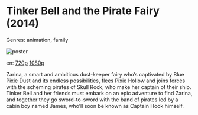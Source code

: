 # Tinker Bell and the Pirate Fairy (2014)

Genres: animation, family

![poster](http://image.tmdb.org/t/p/w500/sLZBgkwRdPYKApoTftZaRZIZ9WQ.jpg)

en:
  [720p](magnet:?xt=urn:btih:BC74F12209BE2F0AF2D518B9A5ECFCBCE8177660&tr=udp://glotorrents.pw:6969/announce&tr=udp://tracker.opentrackr.org:1337/announce&tr=udp://torrent.gresille.org:80/announce&tr=udp://tracker.openbittorrent.com:80&tr=udp://tracker.coppersurfer.tk:6969&tr=udp://tracker.leechers-paradise.org:6969&tr=udp://p4p.arenabg.ch:1337&tr=udp://tracker.internetwarriors.net:1337)
  [1080p](magnet:?xt=urn:btih:3CFABEE6C46F0068BF9D63DD811935965BB8BEED&tr=udp://glotorrents.pw:6969/announce&tr=udp://tracker.opentrackr.org:1337/announce&tr=udp://torrent.gresille.org:80/announce&tr=udp://tracker.openbittorrent.com:80&tr=udp://tracker.coppersurfer.tk:6969&tr=udp://tracker.leechers-paradise.org:6969&tr=udp://p4p.arenabg.ch:1337&tr=udp://tracker.internetwarriors.net:1337)
  


Zarina, a smart and ambitious dust-keeper fairy who’s captivated by Blue Pixie Dust and its endless possibilities, flees Pixie Hollow and joins forces with the scheming pirates of Skull Rock, who make her captain of their ship. Tinker Bell and her friends must embark on an epic adventure to find Zarina, and together they go sword-to-sword with the band of pirates led by a cabin boy named James, who’ll soon be known as Captain Hook himself.